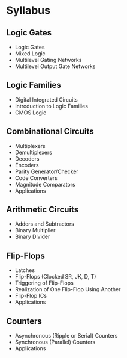 # Syllabus

## Logic Gates
- Logic Gates
- Mixed Logic
- Multilevel Gating Networks
- Multilevel Output Gate Networks

## Logic Families
- Digital Integrated Circuits
- Introduction to Logic Families
- CMOS Logic

## Combinational Circuits
- Multiplexers
- Demultiplexers
- Decoders
- Encoders
- Parity Generator/Checker
- Code Converters
- Magnitude Comparators
- Applications

## Arithmetic Circuits
- Adders and Subtractors
- Binary Multiplier
- Binary Divider

## Flip-Flops
- Latches
- Flip-Flops (Clocked SR, JK, D, T)
- Triggering of Flip-Flops
- Realization of One Flip-Flop Using Another
- Flip-Flop ICs
- Applications

## Counters
- Asynchronous (Ripple or Serial) Counters
- Synchronous (Parallel) Counters
- Applications
